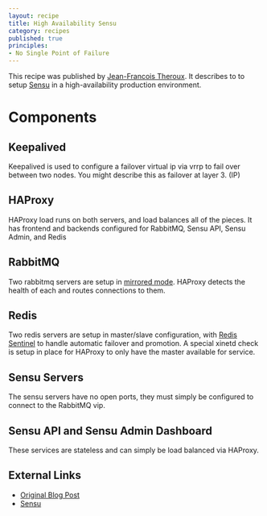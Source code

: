 ```yaml
---
layout: recipe
title: High Availability Sensu
category: recipes
published: true
principles:
- No Single Point of Failure
---
```


This recipe was published by [Jean-Francois Theroux](http://failshell.io/). It
describes to to setup [Sensu](http://sensuapp.org/) in a high-availability 
production environment. 

# Components

## Keepalived
Keepalived is used to configure a failover virtual ip via  vrrp to fail over 
between two nodes. You might describe this as failover at layer 3. (IP)

## HAProxy
HAProxy load runs on both servers, and load balances all of the pieces. It has
frontend and backends configured for RabbitMQ, Sensu API, Sensu Admin, and Redis

## RabbitMQ
Two rabbitmq servers are setup in [mirrored mode](http://www.rabbitmq.com/ha.html).
HAProxy detects the health of each and routes connections to them.

## Redis
Two redis servers are setup in master/slave configuration, with 
[Redis Sentinel](http://redis.io/topics/sentinel) to handle automatic failover and
promotion. A special xinetd check is setup in place for HAProxy to only have the
master available for service. 

## Sensu Servers
The sensu servers have no open ports, they must simply be configured to connect
to the RabbitMQ vip.

## Sensu API and Sensu Admin Dashboard
These services are stateless and can simply be load balanced via HAProxy.

## External Links
- [Original Blog Post](http://failshell.io/sensu/high-availability-sensu/)
- [Sensu](http://sensuapp.org/)
